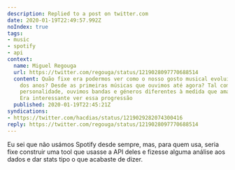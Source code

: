 ```yaml
---
description: Replied to a post on twitter.com
date: 2020-01-19T22:49:57.992Z
noIndex: true
tags:
- music
- spotify
- api
context:
  name: Miguel Regouga
  url: https://twitter.com/regouga/status/1219028097770688514
  content: Quão fixe era podermos ver como o nosso gosto musical evoluiu ao longo
    dos anos? Desde as primeiras músicas que ouvimos até agora? Tal como a nossa própria
    personalidade, ouvimos bandas e géneros diferentes à medida que amadurecemos.
    Era interessante ver essa progressão
  published: 2020-01-19T22:45:21Z
syndications:
- https://twitter.com/hacdias/status/1219029282074300416
reply: https://twitter.com/regouga/status/1219028097770688514
---
```


Eu sei que não usámos Spotify desde sempre, mas, para quem usa, seria fixe construir uma tool que usasse a API deles e fizesse alguma análise aos dados e dar stats tipo o que acabaste de dizer.
